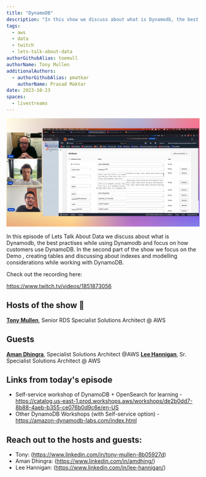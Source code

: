 ```yaml
---
title: "DynamoDB"
description: "In this show we discuss about what is Dynamodb, the best practises while using Dynamodb and focus on how customers use DynamoDB. In the second part of the show we focus on the Demo , creating tables and discussing about indexes and modelling considerations while working with DynamoDB"
tags:
  - aws
  - data
  - twitch
  - lets-talk-about-data
authorGithubAlias: toemull
authorName: Tony Mullen
additionalAuthors:
  - authorGithubAlias: pmatkar
    authorName: Prasad Maktar
date: 2023-10-23
spaces:
  - livestreams
---
```


![Screenshot from the stream or an image related to the topic](images/show9.jpg)

In this episode of Lets Talk About Data we discuss about what is Dynamodb, the best practises while using Dynamodb and focus on how customers use DynamoDB. In the second part of the show we focus on the Demo , creating tables and discussing about indexes and modelling considerations while working with DynamoDB.

Check out the recording here:

https://www.twitch.tv/videos/1851873056

## Hosts of the show 🎤

[**Tony Mullen**](https://www.linkedin.com/in/tony-mullen-8b05927), Senior RDS Specialist Solutions Architect @ AWS

## Guests

[**Aman Dhingra**](https://www.linkedin.com/in/amdhing/), Specialist Solutions Architect @AWS
[**Lee Hannigan**](https://www.linkedin.com/in/lee-hannigan/), Sr. Specialist Solutions Architect @ AWS


## Links from today's episode

* Self-service workshop of DynamoDB + OpenSearch for learning - https://catalog.us-east-1.prod.workshops.aws/workshops/de2b0dd7-8b88-4aeb-b355-ce076b0d9c6e/en-US
* Other DynamoDB Workshops (with Self-service option) - https://amazon-dynamodb-labs.com/index.html

## Reach out to the hosts and guests:

- Tony: (https://www.linkedin.com/in/tony-mullen-8b05927d)
- Aman Dhingra: (https://www.linkedin.com/in/amdhing/)
- Lee Hannigan: (https://www.linkedin.com/in/lee-hannigan/)
